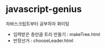 # javascript-genius

자바스크립트부터 공부하자 화이팅

* 입력받은 층만큼 트리 만들기 : makeTree.html
* 반장선거 : chooseLeader.html